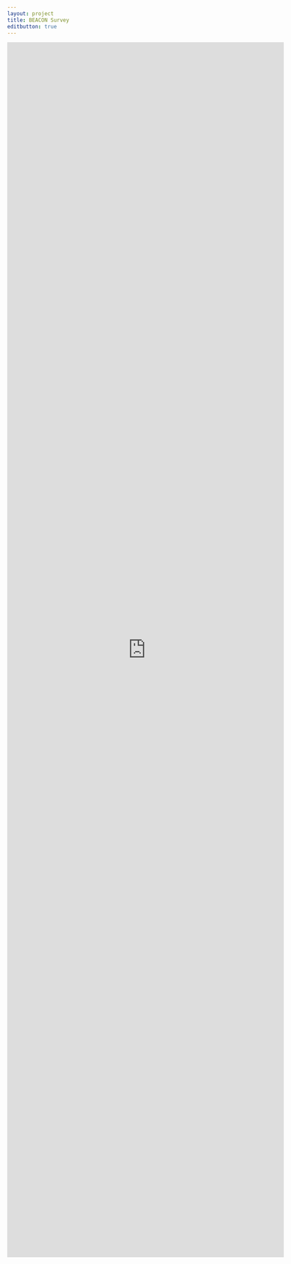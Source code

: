 ```yaml
---
layout: project
title: BEACON Survey
editbutton: true
---
```


<iframe src="https://docs.google.com/forms/d/e/1FAIpQLScjK0PWL2hGNZlLWlNNGp2SGLnNeeXdHrRtR8YniN7NKXqFkA/viewform?embedded=true" width="640" height="2810" frameborder="0" marginheight="0" marginwidth="0">Loading…</iframe>